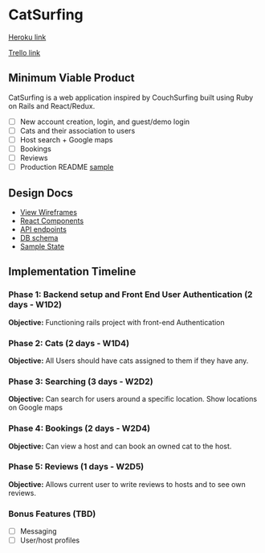 # CatSurfing

[Heroku link][heroku]

[Trello link][trello]

[heroku]: #
[trello]: https://trello.com/b/RUhWmX0p/catsurfing

## Minimum Viable Product

CatSurfing is a web application inspired by CouchSurfing built using Ruby on Rails
and React/Redux.

- [ ] New account creation, login, and guest/demo login
- [ ] Cats and their association to users
- [ ] Host search + Google maps
- [ ] Bookings
- [ ] Reviews
- [ ] Production README [sample](docs/production_readme.md)

## Design Docs
* [View Wireframes][wireframes]
* [React Components][components]
* [API endpoints][api-endpoints]
* [DB schema][schema]
* [Sample State][sample-state]

[wireframes]: docs/wireframes
[components]: docs/component-hierarchy.md
[sample-state]: docs/sample-state.md
[api-endpoints]: docs/api-endpoints.md
[schema]: docs/schema.md

## Implementation Timeline

### Phase 1: Backend setup and Front End User Authentication (2 days - W1D2)
**Objective:** Functioning rails project with front-end Authentication

### Phase 2: Cats (2 days - W1D4)
**Objective:** All Users should have cats assigned to them if they have any.

### Phase 3: Searching (3 days - W2D2)
**Objective:** Can search for users around a specific location. Show locations on Google maps

### Phase 4: Bookings (2 days - W2D4)
**Objective:** Can view a host and can book an owned cat to the host.

### Phase 5: Reviews (1 days - W2D5)
**Objective:** Allows current user to write reviews to hosts and to see own reviews.


### Bonus Features (TBD)
- [ ] Messaging
- [ ] User/host profiles

<!-- TODO
  credit:
  https://www.pexels.com/photo/tabby-cat-side-view-26511/

  https://color.adobe.com/create/color-wheel/?base=2&rule=Compound&selected=4&name=My%20Color%20Theme&mode=rgb&rgbvalues=0.7113368983957149,0.6454411764705883,0.7411764705882353,0.46878533231472685,0.30892156862745096,0.5411764705882353,0.9176470588235294,0.9137254901960784,0.9411764705882353,0.9485294117647058,0.887770317300298,0.6837316176470588,0.7411764705882353,0.7095588235293846,0.6454411764705883&swatchOrder=0,1,2,3,4

 -->
